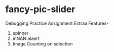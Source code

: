 # fancy-pic-slider
Debugging Practice Assignment
Extraa Features-
1. spinner
2. inNAN alaert
3. Image Counting on selection
